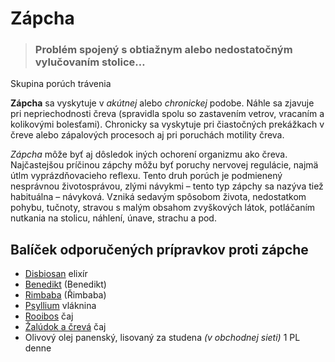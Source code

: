 Zápcha
======


> ### Problém spojený s obtiažnym alebo nedostatočným vylučovaním stolice…
> 
> 

Skupina porúch trávenia

**Zápcha** sa vyskytuje v *akútnej* alebo *chronickej* podobe. Náhle sa zjavuje
pri nepriechodnosti čreva (spravidla spolu so zastavením vetrov, vracaním a
kolikovými bolesťami). Chronicky sa vyskytuje pri čiastočných prekážkach v čreve
alebo zápalových procesoch aj pri poruchách motility čreva.

*Zápcha* môže byť aj dôsledok iných ochorení organizmu ako čreva. Najčastejšou
príčinou zápchy môžu byť poruchy nervovej regulácie, najmä útlm vyprázdňovacieho
reflexu. Tento druh porúch je podmienený nesprávnou životosprávou, zlými návykmi
– tento typ zápchy sa nazýva tiež habituálna – návyková. Vzniká sedavým spôsobom
života, nedostatkom pohybu, tučnoty, stravou s malým obsahom zvyškových látok,
potláčaním nutkania na stolicu, náhlení, únave, strachu a pod.

Balíček odporučených prípravkov proti zápche
--------------------------------------------

* [Disbiosan](/sip/elixiry/disbiosan) elixír
* [Benedikt](/sip/#p/benedikt) (Benedikt)
* [Rimbaba](/sip/#p/rimbaba) (Řimbaba)
* [Psyllium](/sip/caje/psyllium) vláknina
* [Rooibos](/sip/caje/rooibos) čaj
* [Žalúdok a črevá](/sip/caje/zaludok-creva) čaj
* Olivový olej panenský, lisovaný za studena *(v obchodnej sieti)* 1 PL denne
